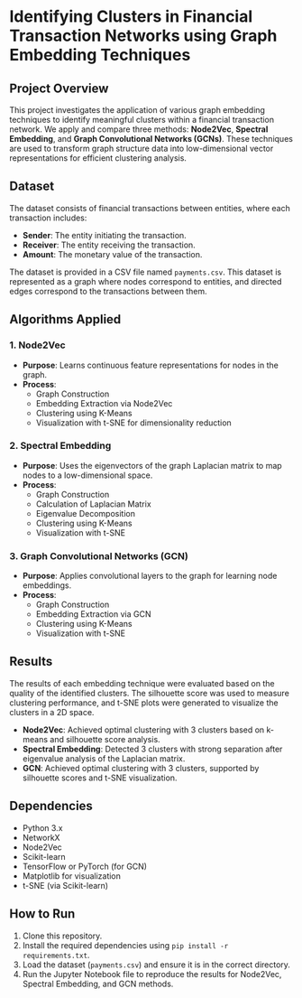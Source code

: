 # Identifying Clusters in Financial Transaction Networks using Graph Embedding Techniques

## Project Overview
This project investigates the application of various graph embedding techniques to identify meaningful clusters within a financial transaction network. We apply and compare three methods: **Node2Vec**, **Spectral Embedding**, and **Graph Convolutional Networks (GCNs)**. These techniques are used to transform graph structure data into low-dimensional vector representations for efficient clustering analysis.

## Dataset
The dataset consists of financial transactions between entities, where each transaction includes:
- **Sender**: The entity initiating the transaction.
- **Receiver**: The entity receiving the transaction.
- **Amount**: The monetary value of the transaction.

The dataset is provided in a CSV file named `payments.csv`. This dataset is represented as a graph where nodes correspond to entities, and directed edges correspond to the transactions between them.

## Algorithms Applied
### 1. Node2Vec
- **Purpose**: Learns continuous feature representations for nodes in the graph.
- **Process**:
  - Graph Construction
  - Embedding Extraction via Node2Vec
  - Clustering using K-Means
  - Visualization with t-SNE for dimensionality reduction

### 2. Spectral Embedding
- **Purpose**: Uses the eigenvectors of the graph Laplacian matrix to map nodes to a low-dimensional space.
- **Process**:
  - Graph Construction
  - Calculation of Laplacian Matrix
  - Eigenvalue Decomposition
  - Clustering using K-Means
  - Visualization with t-SNE

### 3. Graph Convolutional Networks (GCN)
- **Purpose**: Applies convolutional layers to the graph for learning node embeddings.
- **Process**:
  - Graph Construction
  - Embedding Extraction via GCN
  - Clustering using K-Means
  - Visualization with t-SNE

## Results
The results of each embedding technique were evaluated based on the quality of the identified clusters. The silhouette score was used to measure clustering performance, and t-SNE plots were generated to visualize the clusters in a 2D space.

- **Node2Vec**: Achieved optimal clustering with 3 clusters based on k-means and silhouette score analysis.
- **Spectral Embedding**: Detected 3 clusters with strong separation after eigenvalue analysis of the Laplacian matrix.
- **GCN**: Achieved optimal clustering with 3 clusters, supported by silhouette scores and t-SNE visualization.

## Dependencies
- Python 3.x
- NetworkX
- Node2Vec
- Scikit-learn
- TensorFlow or PyTorch (for GCN)
- Matplotlib for visualization
- t-SNE (via Scikit-learn)

## How to Run
1. Clone this repository.
2. Install the required dependencies using `pip install -r requirements.txt`.
3. Load the dataset (`payments.csv`) and ensure it is in the correct directory.
4. Run the Jupyter Notebook file to reproduce the results for Node2Vec, Spectral Embedding, and GCN methods.

